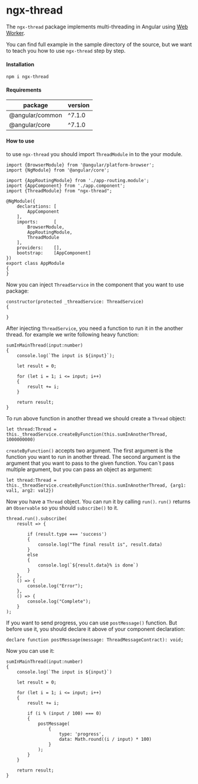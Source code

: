 # ngx-thread
The `ngx-thread` package implements multi-threading in Angular using [Web Worker]. 

You can find full example in the sample directory of the source, but we want to teach you how to use `ngx-thread` step
 by step.

#### Installation

	npm i ngx-thread

#### Requirements

| package         | version |
|-----------------|---------|
| @angular/common | ^7.1.0  |
| @angular/core   | ^7.1.0  |


#### How to use

to use `ngx-thread` you should import `ThreadModule` in to the your module.

	import {BrowserModule} from '@angular/platform-browser';
    import {NgModule} from '@angular/core';
    
    import {AppRoutingModule} from './app-routing.module';
    import {AppComponent} from './app.component';
    import {ThreadModule} from "ngx-thread";
    
    @NgModule({
    	declarations: [
    		AppComponent
    	],
    	imports:      [
    		BrowserModule,
    		AppRoutingModule,
    		ThreadModule
    	],
    	providers:    [],
    	bootstrap:    [AppComponent]
    })
    export class AppModule
    {
    }

Now you can inject `ThreadService` in the component that you want to use package:

	constructor(protected _threadService: ThreadService)
    {

    }

After injecting `ThreadService`, you need a function to run it in the another thread. 
for example we write following heavy function:

	sumInMainThread(input:number)
    {
        console.log(`The input is ${input}`);
        
        let result = 0;

        for (let i = 1; i <= input; i++)
        {
            result += i;
        }

        return result;
    }

To run above function in another thread we should create a `Thread` object:

	let thread:Thread = this._threadService.createByFunction(this.sumInAnotherThread, 1000000000)

`createByFunction()` accepts two argument. 
The first argument is the function you want to run in another thread.
The second argument is the argument that you want to pass to the given function.
You can`t pass multiple argument, but you can pass an object as argument:

	let thread:Thread = this._threadService.createByFunction(this.sumInAnotherThread, {arg1: val1, arg2: val2})
	
Now you have a `Thread` object. You can run it by calling `run()`. 
`run()` returns an `Observable` so you should `subscribe()` to it.

	thread.run().subscribe(
	    result => {
	
	        if (result.type === 'success')
	        {
	            console.log("The final result is", result.data)
	        }
	        else
	        {
	            console.log(`${result.data}% is done`)
	        }
	    },
	    () => {
	        console.log("Error");
	    },
	    () => {
	        console.log("Complete");
	    }
    );
    
If you want to send progress, you can use `postMessage()` function.
But before use it, you should declare it above of your component declaration:

	declare function postMessage(message: ThreadMessageContract): void;
	
Now you can use it:

	sumInMainThread(input:number)
    {
        console.log(`The input is ${input}`)

        let result = 0;

        for (let i = 1; i <= input; i++)
        {
            result += i;

            if (i % (input / 100) === 0)
            {
                postMessage(
                    {
                        type: 'progress',
                        data: Math.round((i / input) * 100)
                    }
                );
            }
        }

        return result;
    }

[Web Worker]: https://www.w3schools.com/html/html5_webworkers.asp
